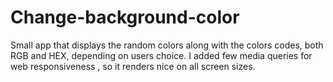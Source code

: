 # Change-background-color

Small app that displays the random colors along with the colors codes, both RGB and HEX, depending on users choice.
I added few media queries for web responsiveness , so it renders nice on all screen sizes.
